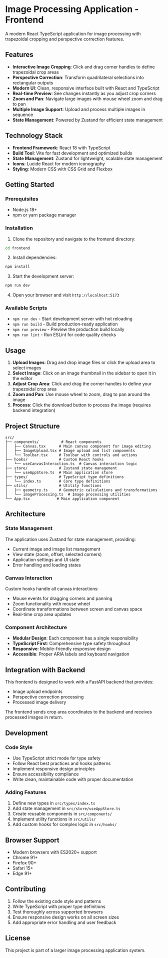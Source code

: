 # Image Processing Application - Frontend

A modern React TypeScript application for image processing with trapezoidal cropping and perspective correction features.

## Features

- **Interactive Image Cropping**: Click and drag corner handles to define trapezoidal crop areas
- **Perspective Correction**: Transform quadrilateral selections into rectangular outputs
- **Modern UI**: Clean, responsive interface built with React and TypeScript
- **Real-time Preview**: See changes instantly as you adjust crop corners
- **Zoom and Pan**: Navigate large images with mouse wheel zoom and drag to pan
- **Multiple Image Support**: Upload and process multiple images in sequence
- **State Management**: Powered by Zustand for efficient state management

## Technology Stack

- **Frontend Framework**: React 18 with TypeScript
- **Build Tool**: Vite for fast development and optimized builds
- **State Management**: Zustand for lightweight, scalable state management
- **Icons**: Lucide React for modern iconography
- **Styling**: Modern CSS with CSS Grid and Flexbox

## Getting Started

### Prerequisites

- Node.js 18+ 
- npm or yarn package manager

### Installation

1. Clone the repository and navigate to the frontend directory:
```bash
cd frontend
```

2. Install dependencies:
```bash
npm install
```

3. Start the development server:
```bash
npm run dev
```

4. Open your browser and visit `http://localhost:5173`

### Available Scripts

- `npm run dev` - Start development server with hot reloading
- `npm run build` - Build production-ready application
- `npm run preview` - Preview the production build locally
- `npm run lint` - Run ESLint for code quality checks

## Usage

1. **Upload Images**: Drag and drop image files or click the upload area to select images
2. **Select Image**: Click on an image thumbnail in the sidebar to open it in the editor
3. **Adjust Crop Area**: Click and drag the corner handles to define your trapezoidal crop area
4. **Zoom and Pan**: Use mouse wheel to zoom, drag to pan around the image
5. **Process**: Click the download button to process the image (requires backend integration)

## Project Structure

```
src/
├── components/          # React components
│   ├── Canvas.tsx      # Main canvas component for image editing
│   ├── ImageUpload.tsx # Image upload and list components
│   └── Toolbar.tsx     # Toolbar with controls and actions
├── hooks/              # Custom React hooks
│   └── useCanvasInteraction.ts  # Canvas interaction logic
├── store/              # Zustand state management
│   └── useAppStore.ts  # Main application store
├── types/              # TypeScript type definitions
│   └── index.ts        # Core type definitions
├── utils/              # Utility functions
│   ├── geometry.ts     # Geometric calculations and transformations
│   └── imageProcessing.ts  # Image processing utilities
└── App.tsx            # Main application component
```

## Architecture

### State Management
The application uses Zustand for state management, providing:
- Current image and image list management
- View state (zoom, offset, selected corners)
- Application settings and UI state
- Error handling and loading states

### Canvas Interaction
Custom hooks handle all canvas interactions:
- Mouse events for dragging corners and panning
- Zoom functionality with mouse wheel
- Coordinate transformations between screen and canvas space
- Real-time crop area updates

### Component Architecture
- **Modular Design**: Each component has a single responsibility
- **TypeScript First**: Comprehensive type safety throughout
- **Responsive**: Mobile-friendly responsive design
- **Accessible**: Proper ARIA labels and keyboard navigation

## Integration with Backend

This frontend is designed to work with a FastAPI backend that provides:
- Image upload endpoints
- Perspective correction processing
- Processed image delivery

The frontend sends crop area coordinates to the backend and receives processed images in return.

## Development

### Code Style
- Use TypeScript strict mode for type safety
- Follow React best practices and hooks patterns
- Implement responsive design principles
- Ensure accessibility compliance
- Write clean, maintainable code with proper documentation

### Adding Features
1. Define new types in `src/types/index.ts`
2. Add state management in `src/store/useAppStore.ts`
3. Create reusable components in `src/components/`
4. Implement utility functions in `src/utils/`
5. Add custom hooks for complex logic in `src/hooks/`

## Browser Support

- Modern browsers with ES2020+ support
- Chrome 91+
- Firefox 90+
- Safari 15+
- Edge 91+

## Contributing

1. Follow the existing code style and patterns
2. Write TypeScript with proper type definitions
3. Test thoroughly across supported browsers
4. Ensure responsive design works on all screen sizes
5. Add appropriate error handling and user feedback

## License

This project is part of a larger image processing application system.
